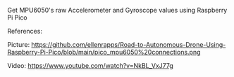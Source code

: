Get MPU6050's raw Accelerometer and Gyroscope values using Raspberry Pi Pico

References:

Picture: https://github.com/ellenrapps/Road-to-Autonomous-Drone-Using-Raspberry-Pi-Pico/blob/main/pico_mpu6050%20connections.png

Video: https://www.youtube.com/watch?v=NkBL_VxJ77g

